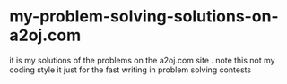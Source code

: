 # my-problem-solving-solutions-on-a2oj.com
it is my solutions of the problems on the a2oj.com site . note this not my coding style it just for the fast writing in problem solving contests
